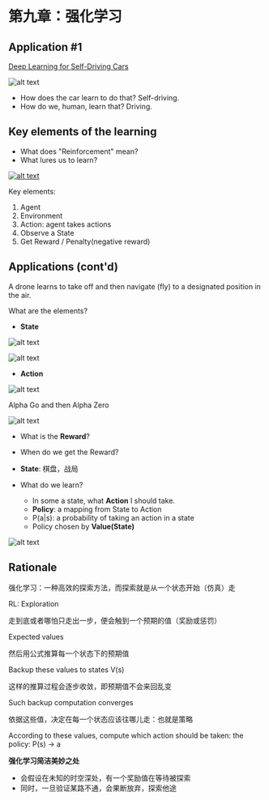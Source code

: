 [//]: # (Image References)

[image1]: ./Images/DeepTraffic.png
[image2]: ./Images/Quarotor.png
[image3]: ./Images/AlphaGo.png
[image4]: ./Images/RL01.png
[image5]: ./Images/Drone01.png
[image6]: ./Images/Drone02.png
[image7]: ./Images/StateValue.png

# 第九章：强化学习

## Application #1

[Deep Learning for Self-Driving Cars](https://selfdrivingcars.mit.edu/deeptraffic/)

![alt text][image1]

- How does the car learn to do that? Self-driving.
- How do we, human, learn that? Driving.

## Key elements of the learning

- What does "Reinforcement" mean? 
- What lures us to learn?

[![alt text][image4]](https://en.wikipedia.org/wiki/Reinforcement_learning)

Key elements:

1. Agent
2. Environment
3. Action: agent takes actions
4. Observe a State
5. Get Reward / Penalty(negative reward)

## Applications (cont'd)

A drone learns to take off and then navigate (fly) to a designated position in the air.

What are the elements? 

- **State**

![alt text][image5]

![alt text][image6]

- **Action**

![alt text][image2]

Alpha Go and then Alpha Zero

![alt text][image3]

- What is the **Reward**? 
- When do we get the Reward?

- **State**: 棋盘，战局
- What do we learn? 
	+ In some a state, what **Action** I should take.
	+ **Policy**: a mapping from State to Action
	+ P(a|s): a probability of taking an action in a state
	+ Policy chosen by **Value(State)**

![alt text][image7]


## Rationale

强化学习：一种高效的探索方法，而探索就是从一个状态开始（仿真）走

RL: Exploration

走到底或者哪怕只走出一步，便会触到一个预期的值（奖励或惩罚）

Expected values

然后用公式推算每一个状态下的预期值

Backup these values to states V(s)

这样的推算过程会逐步收敛，即预期值不会来回乱变

Such backup computation converges

依据这些值，决定在每一个状态应该往哪儿走：也就是策略

According to these values, compute which action should be taken: the policy: P(s) -> a

**强化学习简洁美妙之处**

- 会假设在未知的时空深处，有一个奖励值在等待被探索
- 同时，一旦验证某路不通，会果断放弃，探索他途